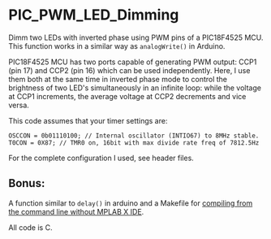 # PIC_PWM_LED_Dimming
Dimm two LEDs with inverted phase using PWM pins of a PIC18F4525 MCU.
This function works in a similar way as `analogWrite()` in Arduino.

PIC18F4525 MCU has two ports capable of generating PWM output: CCP1 (pin 17) and CCP2 (pin 16) which can be used independently.
Here, I use them both at the same time in inverted phase mode to control the brightness of two LED's simultaneously in an infinite loop:
while the voltage at CCP1 increments, the average voltage at CCP2 decrements and vice versa.

This code assumes that your timer settings are:
```
OSCCON = 0b01110100; // Internal oscillator (INTIO67) to 8MHz stable.
T0CON = 0X87; // TMR0 on, 16bit with max divide rate freq of 7812.5Hz
```

For the complete configuration I used, see header files.

## Bonus:
A function similar to `delay()` in arduino and a Makefile for [compiling from the command line without MPLAB X IDE](https://github.com/oliver-almaraz/PIC_display_binary_leds#compiling-with-mplab--xc8-using-only-the-command-line-interface).

All code is C.
